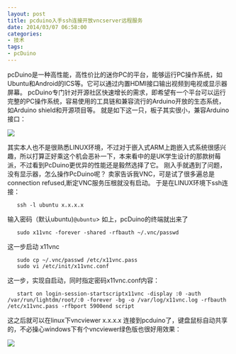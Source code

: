 ```yaml
---
layout: post
title: pcduino入手ssh连接开放vncserver远程服务
date: 2014/03/07 06:58:00
categories:
- 技术
tags:
- pcDuino
---
```


pcDuino是一种高性能，高性价比的迷你PC的平台，能够运行PC操作系统，如Ubuntu和Android的ICS等。它可以通过内置HDMI接口输出视频到电视或显示器屏幕。 pcDuino专门针对开源社区快速增长的需求，即希望有一个平台可以运行完整的PC操作系统，容易使用的工具链和兼容流行的Arduino开放的生态系统，如Arduino shield和开源项目等。 就是如下这一只，板子其实很小，兼容Arduino接口：

![](http://pics.naaln.com/blog/2019-05-14-123347.jpg-basicBlog)

其实本人也不是很熟悉LINUX环境，不过对于嵌入式ARM上跑嵌入式系统很感兴趣，所以打算正好乘这个机会恶补一下，本来看中的是UK学生设计的那款树莓派，不过看到PcDuino更优异的性能还是毅然选择了它。 刚入手就遇到了问题，没有显示器，怎么操作PcDuino呢？ 卖家告诉我VNC，可是试了很多遍总是connection refused,断定VNC服务压根就没有启动。 于是在LINUX环境下ssh连接：
```
   ssh -l ubuntu x.x.x.x
```

输入密码（默认ubuntu)`@ubuntu`> 如上，pcDuino的终端就出来了
```
   sudo x11vnc -forever -shared -rfbauth ~/.vnc/passwd
```

这一步启动 x11vnc
```
   sudo cp ~/.vnc/passwd /etc/x11vnc.pass
   sudo vi /etc/init/x11vnc.conf
```

这一步，实现自启动，同时指定密码x11vnc.conf内容：
```
   start on login-session-startscriptx11vnc -display :0 -auth /var/run/lightdm/root/:0 -forever -bg -o /var/log/x11vnc.log -rfbauth /etc/x11vnc.pass -rfbport 5900end script
```

这之后就可以在linux下vncviewer x.x.x.x 连接到pcduino了，键盘鼠标自动共享的，不必操心windows下有个vncviewer绿色版也很好用效果：

![](http://pics.naaln.com/blog/2019-05-14-123349.jpg-basicBlog)

